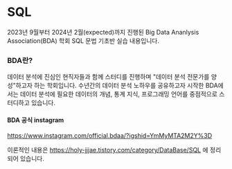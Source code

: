 # SQL
2023년 9월부터 2024년 2월(expected)까지 진행된 Big Data Ananlysis Association(BDA) 학회 SQL 문법 기초반 실습 내용입니다.

### BDA란?

데이터 분석에 진심인 현직자들과 함께 스터디를 진행하며 "데이터 분석 전문가를 양성"하고자 하는 학회입니다.
수년간의 데이터 분석 노하우를 공유하고자 시작한 BDA에서는 데이터 분석에 필요한 데이터의 개념, 통계 지식, 프로그래밍 언어를 중점적으로 스터디하고 있습니다.

#### BDA 공식 instagram
https://www.instagram.com/official.bdaa/?igshid=YmMyMTA2M2Y%3D


이론적인 내용은 https://holy-jjjae.tistory.com/category/DataBase/SQL 에 정리되어 있습니다.
